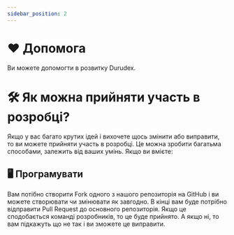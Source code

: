 ```yaml
---
sidebar_position: 2
---
```


# ❤️ Допомога

Ви можете допомогти в розвитку Durudex.

# 🛠 Як можна прийняти участь в розробці?

Якщо у вас багато крутих ідей і вихочете щось змінити або виправити, то ви можете прийняти участь в розробці. 
Це можна зробити багатьма способами, залежить від ваших умінь. Якщо ви вмієте:

## 🖥 Програмувати

Вам потібно створити Fork одного з нашого репозиторія на GitHub і ви можете створювати чи змінювати як завгодно. 
В кінці вам буде потрібно відправити Pull Request до основного репозиторія. Якщо це сподобається команді розробників, то це буде прийнято.
А якщо ні, то вам підкажуть що не так і ви зможете це виправити.
